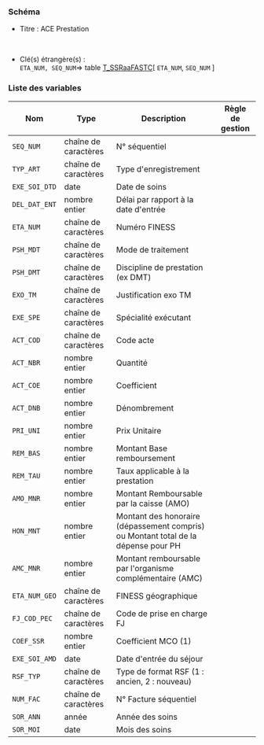 ### Schéma


- Titre : ACE Prestation
<br />



- Clé(s) étrangère(s) : <br />
`ETA_NUM, SEQ_NUM`=> table [T_SSRaaFASTC](/tables/T_SSRaaFASTC)[ `ETA_NUM`, `SEQ_NUM` ]<br />

 
### Liste des variables

Nom | Type | Description | Règle de gestion
-|-|-|-
`SEQ_NUM`| chaîne de caractères |N° séquentiel||
`TYP_ART`| chaîne de caractères |Type d'enregistrement||
`EXE_SOI_DTD`| date |Date de soins||
`DEL_DAT_ENT`| nombre entier |Délai par rapport à la date d'entrée||
`ETA_NUM`| chaîne de caractères |Numéro FINESS||
`PSH_MDT`| chaîne de caractères |Mode de traitement||
`PSH_DMT`| chaîne de caractères |Discipline de prestation (ex DMT)||
`EXO_TM`| chaîne de caractères |Justification exo TM||
`EXE_SPE`| chaîne de caractères |Spécialité exécutant||
`ACT_COD`| chaîne de caractères |Code acte||
`ACT_NBR`| nombre entier |Quantité||
`ACT_COE`| nombre entier |Coefficient||
`ACT_DNB`| nombre entier |Dénombrement||
`PRI_UNI`| nombre entier |Prix Unitaire||
`REM_BAS`| nombre entier |Montant Base remboursement||
`REM_TAU`| nombre entier |Taux applicable à la prestation||
`AMO_MNR`| nombre entier |Montant Remboursable par la caisse (AMO)||
`HON_MNT`| nombre entier |Montant des honoraire (dépassement compris) ou Montant total de la dépense pour PH||
`AMC_MNR`| nombre entier |Montant remboursable par l'organisme complémentaire (AMC)||
`ETA_NUM_GEO`| chaîne de caractères |FINESS géographique||
`FJ_COD_PEC`| chaîne de caractères |Code de prise en charge FJ||
`COEF_SSR`| nombre entier |Coefficient MCO (1)||
`EXE_SOI_AMD`| date |Date d'entrée du séjour||
`RSF_TYP`| chaîne de caractères |Type de format RSF (1 : ancien, 2 : nouveau)||
`NUM_FAC`| chaîne de caractères |N° Facture séquentiel||
`SOR_ANN`| année |Année des soins||
`SOR_MOI`| date |Mois des soins||